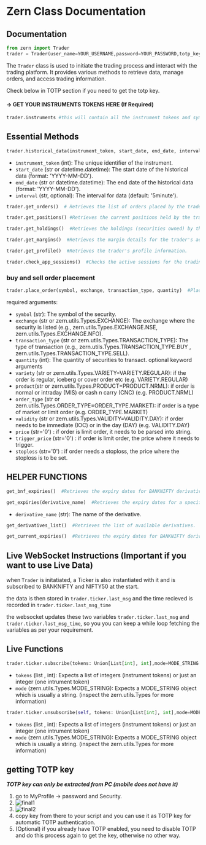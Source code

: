 # Zern Class Documentation

## Documentation

```python
from zern import Trader
trader = Trader(user_name=YOUR_USERNAME,password=YOUR_PASSWORD,totp_key=YOUR_TOTP_KEY)
```

The `Trader` class is used to initiate the trading process and interact with the trading platform. It provides various methods to retrieve data, manage orders, and access trading information.

Check below in TOTP section if you need to get the totp key.

#### → GET YOUR INSTRUMENTS TOKENS HERE (If Required)
```python
trader.instruments #this will contain all the instrument tokens and symbols. feel free to search it as per your requirements. the helper functions also use this variable.
```


## Essential Methods

```python
trader.historical_data(instrument_token, start_date, end_date, interval='5minute')  #Retrieves historical data for a specific instrument within a specified time range.
```

- `instrument_token` (int): The unique identifier of the instrument.
- `start_date` (str or datetime.datetime): The start date of the historical data (format: 'YYYY-MM-DD').
- `end_date` (str or datetime.datetime): The end date of the historical data (format: 'YYYY-MM-DD').
- `interval` (str, optional): The interval for data (default: '5minute').


```python
trader.get_orders()  # Retrieves the list of orders placed by the trader.
```

```python
trader.get_positions() #Retrieves the current positions held by the trader.
```

```python
trader.get_holdings()  #Retrieves the holdings (securities owned) by the trader.
```

```python
trader.get_margins()  #Retrieves the margin details for the trader's account.
```

```python
trader.get_profile()  #Retrieves the trader's profile information.
```

```python
trader.check_app_sessions()  #Checks the active sessions for the trading application.
```
### buy and sell order placement
```python
trader.place_order(symbol, exchange, transaction_type, quantity)  #Places an order for a specific security. returns order_id 
```
required arguments:
- `symbol` (str): The symbol of the security.
- `exchange` (str or zern.utils.Types.EXCHANGE): The exchange where the security is listed (e.g., zern.utils.Types.EXCHANGE.NSE, zern.utils.Types.EXCHANGE.NFO).
- `transaction_type` (str or zern.utils.Types.TRANSACTION_TYPE): The type of transaction (e.g., zern.utils.Types.TRANSACTION_TYPE.BUY , zern.utils.Types.TRANSACTION_TYPE.SELL).
- `quantity` (int): The quantity of securities to transact.
optional keyword arguments
- `variety` (str or zern.utils.Types.VARIETY=VARIETY.REGULAR): if the order is regular, iceberg or cover order etc (e.g. VARIETY.REGULAR)
- `product`(str or zern.utils.Types.PRODUCT=PRODUCT.NRML): if order is normal or intraday (MIS) or cash n carry (CNC) (e.g. PRODUCT.NRML)
- `order_type` (str or zern.utils.Types.ORDER_TYPE=ORDER_TYPE.MARKET): if order is a type of market or limit order (e.g. ORDER_TYPE.MARKET)
- `validity` (str or zern.utils.Types.VALIDITY=VALIDITY.DAY): if order needs to be immediate (IOC) or in the day (DAY) (e.g. VALIDITY.DAY)
- `price` (str='0') : if order is limit order, it needs to be parsed into string.
- `trigger_price` (str='0') : if order is limit order, the price where it needs to trigger.
- `stoploss` (str='0') : if order needs a stoploss, the price where the stoploss is to be set.

## HELPER FUNCTIONS

```python
get_bnf_expiries()  #Retrieves the expiry dates for BANKNIFTY derivatives.
```

```python
get_expiries(derivative_name)  #Retrieves the expiry dates for a specific derivative.
```

- `derivative_name` (str): The name of the derivative.

```python
get_derivatives_list()  #Retrieves the list of available derivatives.
```

```python
get_current_expiries()  #Retrieves the expiry dates for BANKNIFTY derivative.
```

## Live WebSocket Instructions (Important if you want to use Live Data)

when `Trader` is initatiated, a Ticker is also instantiated with it and is subscribed to BANKNIFTY and NIFTY50 at the start. 

the data is then stored in `trader.ticker.last_msg` and the time recieved is recorded in `trader.ticker.last_msg_time`

the websocket updates these two variables `trader.ticker.last_msg` and `trader.ticker.last_msg_time`, so you you can keep a while loop fetching the variables as per your requirement.

## Live Functions

```python
trader.ticker.subscribe(tokens: Union[List[int], int],mode=MODE_STRING.modeLTPC)  #subscribe the tokens as a list of instrument tokens or just an instrument token
```
- `tokens` (list , int): Expects a list of integers (instrument tokens) or just an integer (one intrument token)
- `mode` (zern.utils.Types.MODE_STRING): Expects a MODE_STRING object which is usually a string. (inspect the zern.utils.Types for more information)

```python
trader.ticker.unsubscribe(self, tokens: Union[List[int], int],mode=MODE_STRING.modeLTPC)  #unsubscribes the tokens as a list of instrument tokens or just an instrument token
```
- `tokens` (list , int): Expects a list of integers (instrument tokens) or just an integer (one intrument token)
- `mode` (zern.utils.Types.MODE_STRING): Expects a MODE_STRING object which is usually a string. (inspect the zern.utils.Types for more information)

## getting TOTP key

**_TOTP key can only be extracted from PC (mobile does not have it)_**

1) go to MyProfile  -> password and Security.
2) ![final1](https://github.com/ExBlacklight/Zern/assets/37045428/6af536ff-11c2-4a2d-b6cd-93c1a72e861e)
3) ![final2](https://github.com/ExBlacklight/Zern/assets/37045428/672c1c1c-4aa0-4fa1-b75f-45a65469ff9e)
4) copy key from there to your script and you can use it as TOTP key for automatic TOTP authentication.
5) (Optional) if you already have TOTP enabled, you need to disable TOTP and do this process again to get the key, otherwise no other way.
